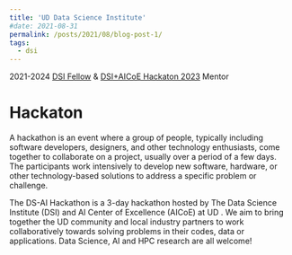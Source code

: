 ```yaml
---
title: 'UD Data Science Institute'
#date: 2021-08-31
permalink: /posts/2021/08/blog-post-1/
tags:
  - dsi
---
```


2021-2024 [DSI Fellow](https://dsi.udel.edu/fellows/) & [DSI+AICoE Hackaton 2023](https://dsi.udel.edu/events/dsi-symposium-2023/hackathon/) Mentor 

Hackaton
======

A hackathon is an event where a group of people, typically including software developers, designers, and other technology enthusiasts, come together to collaborate on a project, usually over a period of a few days. The participants work intensively to develop new software, hardware, or other technology-based solutions to address a specific problem or challenge.

The DS-AI Hackathon is a 3-day hackathon hosted by The Data Science Institute (DSI) and AI Center of Excellence (AICoE) at UD . We aim to bring together the UD community and local industry partners to work collaboratively towards solving problems in their codes, data or applications. Data Science, AI and HPC research are all welcome!
